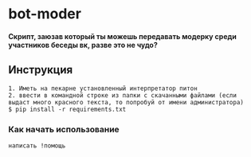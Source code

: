 # bot-moder
#### Скрипт, заюзав который ты можешь передавать модерку среди участников беседы вк, разве это не чудо?
## Инструкция
    1. Иметь на пекарне установленный интерпретатор питон
    2. ввести в командной строке из папки с скачанными файлами (если выдаст много красного текста, то попробуй от имени администратора) 
    $ pip install -r requirements.txt
    
### Как начать использование
    написать !помощь
